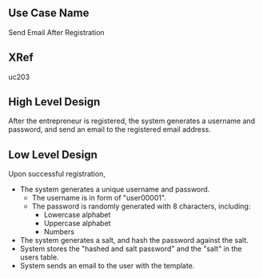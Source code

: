 
Use Case Name
-------------
Send Email After Registration

XRef
----
uc203

High Level Design
-----------------
After the entrepreneur is registered, the system generates a username
and password, and send an email to the registered email address.
 

Low Level Design
----------------
Upon successful registration,

* The system generates a unique username and password.
	* The username is in form of "user00001".
	* The password is randomly generated with 8 characters, including:
		* Lowercase alphabet
		* Uppercase alphabet
		* Numbers
* The system generates a salt, and hash the password against the salt.
* System stores the "hashed and salt password" and the "salt" in the users table.
* System sends an email to the user with the template.







